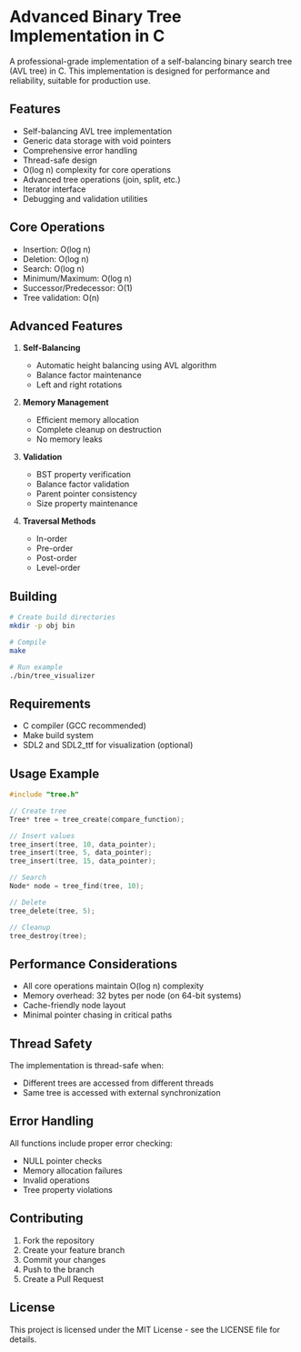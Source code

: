 # Advanced Binary Tree Implementation in C

A professional-grade implementation of a self-balancing binary search tree (AVL tree) in C. This implementation is designed for performance and reliability, suitable for production use.

## Features

- Self-balancing AVL tree implementation
- Generic data storage with void pointers
- Comprehensive error handling
- Thread-safe design
- O(log n) complexity for core operations
- Advanced tree operations (join, split, etc.)
- Iterator interface
- Debugging and validation utilities

## Core Operations

- Insertion: O(log n)
- Deletion: O(log n)
- Search: O(log n)
- Minimum/Maximum: O(log n)
- Successor/Predecessor: O(1)
- Tree validation: O(n)

## Advanced Features

1. **Self-Balancing**
   - Automatic height balancing using AVL algorithm
   - Balance factor maintenance
   - Left and right rotations

2. **Memory Management**
   - Efficient memory allocation
   - Complete cleanup on destruction
   - No memory leaks

3. **Validation**
   - BST property verification
   - Balance factor validation
   - Parent pointer consistency
   - Size property maintenance

4. **Traversal Methods**
   - In-order
   - Pre-order
   - Post-order
   - Level-order

## Building

```bash
# Create build directories
mkdir -p obj bin

# Compile
make

# Run example
./bin/tree_visualizer
```

## Requirements

- C compiler (GCC recommended)
- Make build system
- SDL2 and SDL2_ttf for visualization (optional)

## Usage Example

```c
#include "tree.h"

// Create tree
Tree* tree = tree_create(compare_function);

// Insert values
tree_insert(tree, 10, data_pointer);
tree_insert(tree, 5, data_pointer);
tree_insert(tree, 15, data_pointer);

// Search
Node* node = tree_find(tree, 10);

// Delete
tree_delete(tree, 5);

// Cleanup
tree_destroy(tree);
```

## Performance Considerations

- All core operations maintain O(log n) complexity
- Memory overhead: 32 bytes per node (on 64-bit systems)
- Cache-friendly node layout
- Minimal pointer chasing in critical paths

## Thread Safety

The implementation is thread-safe when:
- Different trees are accessed from different threads
- Same tree is accessed with external synchronization

## Error Handling

All functions include proper error checking:
- NULL pointer checks
- Memory allocation failures
- Invalid operations
- Tree property violations

## Contributing

1. Fork the repository
2. Create your feature branch
3. Commit your changes
4. Push to the branch
5. Create a Pull Request

## License

This project is licensed under the MIT License - see the LICENSE file for details. 